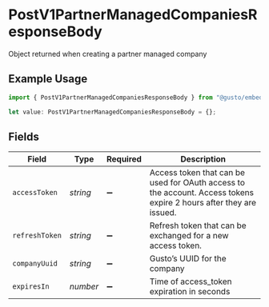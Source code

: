 # PostV1PartnerManagedCompaniesResponseBody

Object returned when creating a partner managed company

## Example Usage

```typescript
import { PostV1PartnerManagedCompaniesResponseBody } from "@gusto/embedded-api/models/operations";

let value: PostV1PartnerManagedCompaniesResponseBody = {};
```

## Fields

| Field                                                                                                              | Type                                                                                                               | Required                                                                                                           | Description                                                                                                        |
| ------------------------------------------------------------------------------------------------------------------ | ------------------------------------------------------------------------------------------------------------------ | ------------------------------------------------------------------------------------------------------------------ | ------------------------------------------------------------------------------------------------------------------ |
| `accessToken`                                                                                                      | *string*                                                                                                           | :heavy_minus_sign:                                                                                                 | Access token that can be used for OAuth access to the account. Access tokens expire 2 hours after they are issued. |
| `refreshToken`                                                                                                     | *string*                                                                                                           | :heavy_minus_sign:                                                                                                 | Refresh token that can be exchanged for a new access token.                                                        |
| `companyUuid`                                                                                                      | *string*                                                                                                           | :heavy_minus_sign:                                                                                                 | Gusto’s UUID for the company                                                                                       |
| `expiresIn`                                                                                                        | *number*                                                                                                           | :heavy_minus_sign:                                                                                                 | Time of access_token expiration in seconds                                                                         |